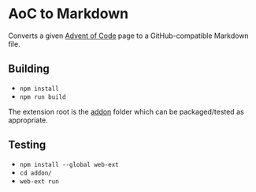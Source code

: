 # AoC to Markdown
Converts a given [Advent of Code](https://adventofcode.com) page to a
GitHub-compatible Markdown file.

## Building

 - `npm install`
 - `npm run build`

The extension root is the [addon](addon/) folder which can be packaged/tested
as appropriate.

## Testing

- `npm install --global web-ext`
- `cd addon/`
- `web-ext run`
